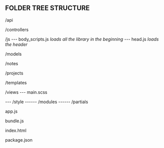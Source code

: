 ## FOLDER TREE STRUCTURE

/api

/controllers

/js
--- body_scripts.js _loads all the library in the beginning_
--- head.js _loads the header_

/models

/notes

/projects

/templates

/views
--- main.scss

--- /style
------ /modules
------ /partials


app.js

bundle.js

index.html

package.json